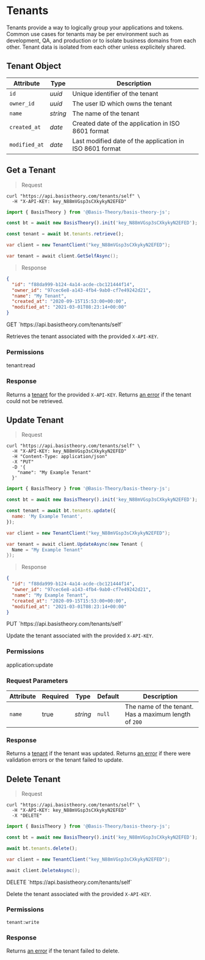 # Tenants

Tenants provide a way to logically group your applications and tokens. Common use cases for tenants may be per environment such as development, QA, and production or to isolate business domains from each other. Tenant data is isolated from each other unless explicitely shared.


## Tenant Object

Attribute | Type | Description
--------- | ---- | -----------
`id` | *uuid* | Unique identifier of the tenant
`owner_id` | *uuid* | The user ID which owns the tenant
`name` | *string* | The name of the tenant
`created_at` | *date* | Created date of the application in ISO 8601 format
`modified_at` | *date* | Last modified date of the application in ISO 8601 format


## Get a Tenant

> Request

```shell
curl "https://api.basistheory.com/tenants/self" \
  -H "X-API-KEY: key_N88mVGsp3sCXkykyN2EFED"
```

```javascript
import { BasisTheory } from '@Basis-Theory/basis-theory-js';

const bt = await new BasisTheory().init('key_N88mVGsp3sCXkykyN2EFED');

const tenant = await bt.tenants.retrieve();
```

```csharp
var client = new TenantClient("key_N88mVGsp3sCXkykyN2EFED");

var tenant = await client.GetSelfAsync();
```

> Response

```json
{
  "id": "f88da999-b124-4a14-acde-cbc121444f14",
  "owner_id": "97cec6e8-a143-4fb4-9ab0-cf7e49242d21",
  "name": "My Tenant",
  "created_at": "2020-09-15T15:53:00+00:00",
  "modified_at": "2021-03-01T08:23:14+00:00"
}
```

<span class="http-method get">
  <span class="box-method">GET</span>
  `https://api.basistheory.com/tenants/self`
</span>

Retrieves the tenant associated with the provided `X-API-KEY`.

### Permissions

<p class="scopes">
  <span class="scope">tenant:read</span>
</p>

### Response

Returns a [tenant](#tenant-object) for the provided `X-API-KEY`. Returns [an error](#errors) if the tenant could not be retrieved.


## Update Tenant

> Request

```shell
curl "https://api.basistheory.com/tenants/self" \
  -H "X-API-KEY: key_N88mVGsp3sCXkykyN2EFED"
  -H "Content-Type: application/json"
  -X "PUT"
  -D '{
    "name": "My Example Tenant"
  }'
```

```javascript
import { BasisTheory } from '@Basis-Theory/basis-theory-js';

const bt = await new BasisTheory().init('key_N88mVGsp3sCXkykyN2EFED');

const tenant = await bt.tenants.update({
  name: 'My Example Tenant',
});
```

```csharp
var client = new TenantClient("key_N88mVGsp3sCXkykyN2EFED");

var tenant = await client.UpdateAsync(new Tenant {
  Name = "My Example Tenant"
});
```

> Response

```json
{
  "id": "f88da999-b124-4a14-acde-cbc121444f14",
  "owner_id": "97cec6e8-a143-4fb4-9ab0-cf7e49242d21",
  "name": "My Example Tenant",
  "created_at": "2020-09-15T15:53:00+00:00",
  "modified_at": "2021-03-01T08:23:14+00:00"
}
```

<span class="http-method put">
  <span class="box-method">PUT</span>
  `https://api.basistheory.com/tenants/self`
</span>

Update the tenant associated with the provided `X-API-KEY`.

### Permissions

<p class="scopes">
  <span class="scope">application:update</span>
</p>

### Request Parameters

Attribute | Required | Type | Default | Description
--------- | -------- | ---- | ------- | -----------
`name` | true | *string* | `null` | The name of the tenant. Has a maximum length of `200`

### Response

Returns a [tenant](#tenant-object) if the tenant was updated. Returns [an error](#errors) if there were validation errors or the tenant failed to update.


## Delete Tenant

> Request

```shell
curl "https://api.basistheory.com/tenants/self" \
  -H "X-API-KEY: key_N88mVGsp3sCXkykyN2EFED"
  -X "DELETE"
```

```javascript
import { BasisTheory } from '@Basis-Theory/basis-theory-js';

const bt = await new BasisTheory().init('key_N88mVGsp3sCXkykyN2EFED');

await bt.tenants.delete();
```

```csharp
var client = new TenantClient("key_N88mVGsp3sCXkykyN2EFED");

await client.DeleteAsync();
```

<span class="http-method delete">
  <span class="box-method">DELETE</span>
  `https://api.basistheory.com/tenants/self`
</span>

Delete the tenant associated with the provided `X-API-KEY`.

### Permissions

`tenant:write`

### Response

Returns [an error](#errors) if the tenant failed to delete.
